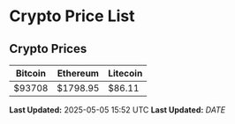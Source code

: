# Crypto Price List

## Crypto Prices
| Bitcoin | Ethereum | Litecoin |
| ------- | -------- | -------- |
| $93708 | $1798.95 | $86.11 |
**Last Updated:** 2025-05-05 15:52 UTC
**Last Updated:** $DATE$
